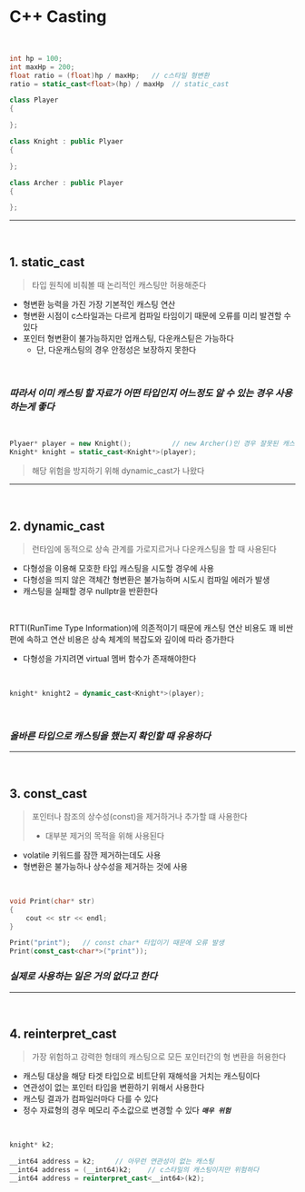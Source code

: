 # C++ Casting

<br>

```cpp
int hp = 100;
int maxHp = 200;
float ratio = (float)hp / maxHp;   // c스타일 형변환
ratio = static_cast<float>(hp) / maxHp  // static_cast

class Player
{

};

class Knight : public Plyaer
{

};

class Archer : public Player
{

};
```

---
<br>

## 1. static_cast
> 타입 원칙에 비춰볼 때 논리적인 캐스팅만 허용해준다

 * 형변환 능력을 가진 가장 기본적인 캐스팅 연산
 * 형변환 시점이 c스타일과는 다르게 컴파일 타임이기 때문에 오류를 미리 발견할 수 있다
 * 포인터 형변환이 불가능하지만 업캐스팅, 다운캐스틷은 가능하다
    * 단, 다운캐스팅의 경우 안정성은 보장하지 못한다

<br>

### ***따라서 이미 캐스팅 할 자료가 어떤 타입인지 어느정도 알 수 있는 경우 사용하는게 좋다***

<br>

``` cpp
Plyaer* player = new Knight();          // new Archer()인 경우 잘못된 캐스팅으로 위험하다
Knight* knight = static_cast<Knight*>(player);    
```
> 해당 위험을 방지하기 위해 dynamic_cast가 나왔다

---
<br>

## 2. dynamic_cast
> 런타임에 동적으로 상속 관계를 가로지르거나 다운캐스팅을 할 때 사용된다

 * 다형성을 이용해 모호한 타입 캐스팅을 시도할 경우에 사용
 * 다형성을 띄지 않은 객체간 형변환은 불가능하며 시도시 컴파일 에러가 발생 
 * 캐스팅을 실패할 경우 nullptr을 반환한다
 
<br>

RTTI(RunTime Type Information)에 의존적이기 때문에 캐스팅 연산 비용도 꽤 비싼 편에 속하고 연산 비용은 상속 체계의 복잡도와 깊이에 따라 증가한다
 * 다형성을 가지려면 virtual 멤버 함수가 존재해야한다

<br>

``` cpp
knight* knight2 = dynamic_cast<Knight*>(player);
```

<br>

### ***올바른 타입으로 캐스팅을 했는지 확인할 때 유용하다***

---
<br>

## 3. const_cast
> 포인터나 참조의 상수성(const)을 제거하거나 추가할 떄 사용한다
> * 대부분 제거의 목적을 위해 사용된다

 * volatile 키워드를 잠깐 제거하는데도 사용
 * 형변환은 불가능하나 상수성을 제거하는 것에 사용
 
<br>

``` cpp
void Print(char* str)
{
    cout << str << endl;
}

Print("print");   // const char* 타입이기 때문에 오류 발생
Print(const_cast<char*>("print"));
```

### ***실제로 사용하는 일은 거의 없다고 한다***

---
<br>

## 4. reinterpret_cast
> 가장 위험하고 강력한 형태의 캐스팅으로 모든 포인터간의 형 변환을 허용한다

 * 캐스팅 대상을 해당 타겟 타입으로 비트단위 재해석을 거치는 캐스팅이다
 * 연관성이 없는 포인터 타입을 변환하기 위해서 사용한다
 * 캐스팅 결과가 컴파일러마다 다를 수 있다
 * 정수 자료형의 경우 메모리 주소값으로 변경할 수 있다 ***`매우 위험`***

<br>

``` cpp
knight* k2;

__int64 address = k2;     // 아무런 연관성이 없는 캐스팅
__int64 address = (__int64)k2;    // c스타일의 캐스팅이지만 위험하다 
__int64 address = reinterpret_cast<__int64>(k2);
```

